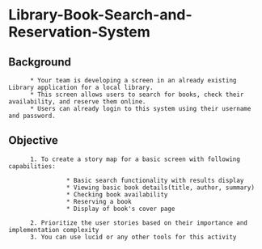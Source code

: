 # Library-Book-Search-and-Reservation-System

## Background
          * Your team is developing a screen in an already existing Library application for a local library. 
          * This screen allows users to search for books, check their availability, and reserve them online. 
          * Users can already login to this system using their username and password. 

## Objective
          1. To create a story map for a basic screen with following capabilities:
           
                    * Basic search functionality with results display
                    * Viewing basic book details(title, author, summary)
                    * Checking book availability
                    * Reserving a book
                    * Display of book's cover page
           
          2. Prioritize the user stories based on their importance and implementation complexity
          3. You can use lucid or any other tools for this activity
     
